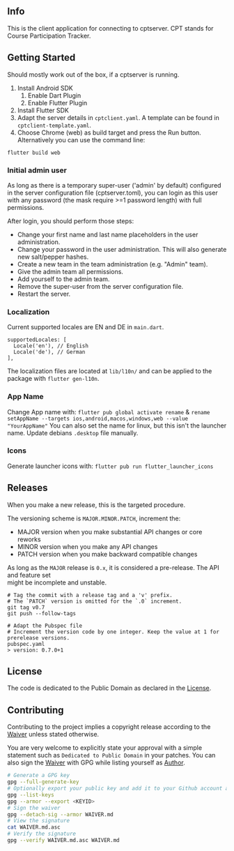 ## Info

This is the client application for connecting to cptserver. CPT stands for Course Participation Tracker.

## Getting Started

Should mostly work out of the box, if a cptserver is running.

1) Install Android SDK
   1) Enable Dart Plugin
   2) Enable Flutter Plugin
2) Install Flutter SDK
3) Adapt the server details in `cptclient.yaml`. A template can be found in `cptclient-template.yaml`.
4) Choose Chrome (web) as build target and press the Run button. Alternatively you can use the command line:

```
flutter build web
```

### Initial admin user

As long as there is a temporary super-user ('admin' by default) configured in the server configuration file (cptserver.toml), you can login as this user
with any password (the mask require >=1 password length) with full permissions.

After login, you should perform those steps:
- Change your first name and last name placeholders in the user administration.
- Change your password in the user administration. This will also generate new salt/pepper hashes.
- Create a new team in the team administration (e.g. "Admin" team).
- Give the admin team all permissions.
- Add yourself to the admin team.
- Remove the super-user from the server configuration file.
- Restart the server.

### Localization

Current supported locales are EN and DE in `main.dart`.

```
supportedLocales: [
  Locale('en'), // English
  Locale('de'), // German
],
```

The localization files are located at `lib/l10n/` and can be applied to the package with `flutter gen-l10n`.

### App Name

Change App name with: `flutter pub global activate rename` & `rename setAppName --targets ios,android,macos,windows,web --value "YourAppName"`
You can also set the name for linux, but this isn't the launcher name. Update debians `.desktop` file manually.

### Icons

Generate launcher icons with: `flutter pub run flutter_launcher_icons`

## Releases

When you make a new release, this is the targeted procedure.

The versioning scheme is `MAJOR.MINOR.PATCH`, increment the:
- MAJOR version when you make substantial API changes or core reworks
- MINOR version when you make any API changes
- PATCH version when you make backward compatible changes

As long as the `MAJOR` release is `0.x`, it is considered a pre-release. The API and feature set \
might be incomplete and unstable.

```
# Tag the commit with a release tag and a 'v' prefix.
# The `PATCH` version is omitted for the `.0` increment.
git tag v0.7
git push --follow-tags

# Adapt the Pubspec file
# Increment the version code by one integer. Keep the value at 1 for prerelease versions.
pubspec.yaml
> version: 0.7.0+1
```

## License

The code is dedicated to the Public Domain as declared in the [License](LICENSE.md).

## Contributing

Contributing to the project implies a copyright release according to the [Waiver](WAIVER.md) unless 
stated otherwise.

You are very welcome to explicitly state your approval with a simple statement such as
`Dedicated to Public Domain` in your patches. You can also sign the [Waiver](WAIVER.md) with GPG
while listing yourself as [Author](AUTHORS.md).

```bash
# Generate a GPG key
gpg --full-generate-key
# Optionally export your public key and add it to your Github account and/or a keyserver.
gpg --list-keys
gpg --armor --export <KEYID>
# Sign the waiver
gpg --detach-sig --armor WAIVER.md
# View the signature
cat WAIVER.md.asc
# Verify the signature
gpg --verify WAIVER.md.asc WAIVER.md
```
